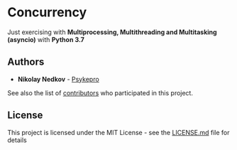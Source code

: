 # Concurrency

Just exercising with **Multiprocessing, Multithreading and Multitasking (asyncio)** with **Python 3.7**

## Authors

* **Nikolay Nedkov** - [Psykepro](https://github.com/Psykepro)

See also the list of [contributors](https://github.com/mydjangoprojects/recipe-app-api/graphs/contributors) who participated in this project.


## License

This project is licensed under the MIT License - see the [LICENSE.md](https://github.com/mydjangoprojects/recipe-app-api/blob/master/LICENSE) file for details